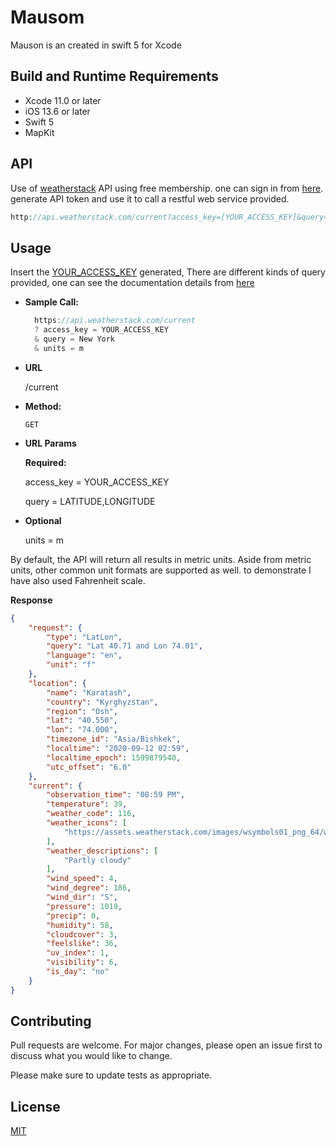 # Mausom

Mauson is an created in swift 5 for Xcode 

## Build and Runtime Requirements
+ Xcode 11.0 or later
+ iOS 13.6 or later
+ Swift 5
+ MapKit

## API

Use of  [weatherstack](https://weatherstack.com) API using free membership. one can sign in from [here](https://weatherstack.com/signup/free).
generate API token and use it to call a restful web service provided.


```php
http://api.weatherstack.com/current?access_key=[YOUR_ACCESS_KEY]&query=20.3893,72.9106&units=f
```

## Usage
Insert the [YOUR_ACCESS_KEY]() generated, There are different kinds of query provided, one can see the documentation details from [here](https://weatherstack.com/documentation)

* **Sample Call:**

  ```javascript
    https://api.weatherstack.com/current
    ? access_key = YOUR_ACCESS_KEY
    & query = New York
    & units = m
  ```
* **URL**

  /current

* **Method:**

  `GET`
  
*  **URL Params**

   **Required:**


    access_key = YOUR_ACCESS_KEY
    
    query = LATITUDE,LONGITUDE
    
*  **Optional**

    units = m

By default, the API will return all results in metric units. Aside from metric units, other common unit formats are supported as well. to demonstrate I have also used Fahrenheit scale.

**Response**
```json
{
    "request": {
        "type": "LatLon",
        "query": "Lat 40.71 and Lon 74.01",
        "language": "en",
        "unit": "f"
    },
    "location": {
        "name": "Karatash",
        "country": "Kyrghyzstan",
        "region": "Osh",
        "lat": "40.550",
        "lon": "74.000",
        "timezone_id": "Asia/Bishkek",
        "localtime": "2020-09-12 02:59",
        "localtime_epoch": 1599879540,
        "utc_offset": "6.0"
    },
    "current": {
        "observation_time": "08:59 PM",
        "temperature": 39,
        "weather_code": 116,
        "weather_icons": [
            "https://assets.weatherstack.com/images/wsymbols01_png_64/wsymbol_0004_black_low_cloud.png"
        ],
        "weather_descriptions": [
            "Partly cloudy"
        ],
        "wind_speed": 4,
        "wind_degree": 186,
        "wind_dir": "S",
        "pressure": 1019,
        "precip": 0,
        "humidity": 58,
        "cloudcover": 3,
        "feelslike": 36,
        "uv_index": 1,
        "visibility": 6,
        "is_day": "no"
    }
}

```



## Contributing
Pull requests are welcome. For major changes, please open an issue first to discuss what you would like to change.

Please make sure to update tests as appropriate.

## License
[MIT](https://choosealicense.com/licenses/mit/)
